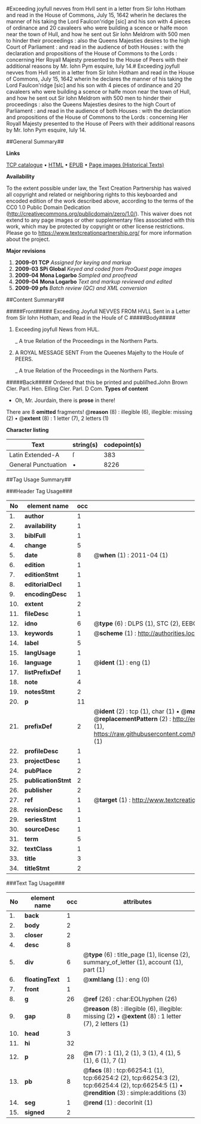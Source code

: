 #Exceeding joyfull nevves from Hvll sent in a letter from Sir Iohn Hotham and read in the House of Commons, July 15, 1642 wherin he declares the manner of his taking the Lord Faulcon'ridge [sic] and his son with 4 pieces of ordinance and 20 cavaleers who were building a scence or halfe moon near the town of Hull, and how he sent out Sir Iohn Meldrom with 500 men to hinder their proceedings : also the Queens Majesties desires to the high Court of Parliament : and read in the audience of both Houses : with the declaration and propositions of the House of Commons to the Lords : concerning Her Royall Majesty presented to the House of Peers with their additional reasons by Mr. Iohn Pym esquire, Iuly 14.#
Exceeding joyfull nevves from Hvll sent in a letter from Sir Iohn Hotham and read in the House of Commons, July 15, 1642 wherin he declares the manner of his taking the Lord Faulcon'ridge [sic] and his son with 4 pieces of ordinance and 20 cavaleers who were building a scence or halfe moon near the town of Hull, and how he sent out Sir Iohn Meldrom with 500 men to hinder their proceedings : also the Queens Majesties desires to the high Court of Parliament : and read in the audience of both Houses : with the declaration and propositions of the House of Commons to the Lords : concerning Her Royall Majesty presented to the House of Peers with their additional reasons by Mr. Iohn Pym esquire, Iuly 14.

##General Summary##

**Links**

[TCP catalogue](http://www.ota.ox.ac.uk/tcp/)  • 
[HTML](http://tei.it.ox.ac.uk/tcp/Texts-HTML/free/A38/A38987.html)  • 
[EPUB](http://tei.it.ox.ac.uk/tcp/Texts-EPUB/free/A38/A38987.epub) • 
[Page images (Historical Texts)](https://historicaltexts.jisc.ac.uk/eebo-12717790e)

**Availability**

To the extent possible under law, the Text Creation Partnership has waived all copyright and related or neighboring rights to this keyboarded and encoded edition of the work described above, according to the terms of the CC0 1.0 Public Domain Dedication (http://creativecommons.org/publicdomain/zero/1.0/). This waiver does not extend to any page images or other supplementary files associated with this work, which may be protected by copyright or other license restrictions. Please go to https://www.textcreationpartnership.org/ for more information about the project.

**Major revisions**

1. __2009-01__ __TCP__ *Assigned for keying and markup*
1. __2009-03__ __SPi Global__ *Keyed and coded from ProQuest page images*
1. __2009-04__ __Mona Logarbo__ *Sampled and proofread*
1. __2009-04__ __Mona Logarbo__ *Text and markup reviewed and edited*
1. __2009-09__ __pfs__ *Batch review (QC) and XML conversion*

##Content Summary##

#####Front#####
Exceeding Joyfull NEVVES FROM HVLL Sent in a Letter from Sir Iohn Hotham, and Read in the Houſe of C
#####Body#####

1. Exceeding joyfull News from HUL.

    _ A true Relation of the Proceedings in the Northern Parts.

1. A ROYAL MESSAGE SENT From the Queenes Majeſty to the Houſe of PEERS.

    _ A true Relation of the Proceedings in the Northern Parts.

#####Back#####
Ordered that this be printed and publiſhed.John Brown Cler. Parl. Hen. Elſing Cler. Parl. D Com.
**Types of content**

  * Oh, Mr. Jourdain, there is **prose** in there!

There are 8 **omitted** fragments! 
 @__reason__ (8) : illegible (6), illegible: missing (2)  •  @__extent__ (8) : 1 letter (7), 2 letters (1)

**Character listing**


|Text|string(s)|codepoint(s)|
|---|---|---|
|Latin Extended-A|ſ|383|
|General Punctuation|•|8226|

##Tag Usage Summary##

###Header Tag Usage###

|No|element name|occ|attributes|
|---|---|---|---|
|1.|__author__|1||
|2.|__availability__|1||
|3.|__biblFull__|1||
|4.|__change__|5||
|5.|__date__|8| @__when__ (1) : 2011-04 (1)|
|6.|__edition__|1||
|7.|__editionStmt__|1||
|8.|__editorialDecl__|1||
|9.|__encodingDesc__|1||
|10.|__extent__|2||
|11.|__fileDesc__|1||
|12.|__idno__|6| @__type__ (6) : DLPS (1), STC (2), EEBO-CITATION (1), OCLC (1), VID (1)|
|13.|__keywords__|1| @__scheme__ (1) : http://authorities.loc.gov/ (1)|
|14.|__label__|5||
|15.|__langUsage__|1||
|16.|__language__|1| @__ident__ (1) : eng (1)|
|17.|__listPrefixDef__|1||
|18.|__note__|4||
|19.|__notesStmt__|2||
|20.|__p__|11||
|21.|__prefixDef__|2| @__ident__ (2) : tcp (1), char (1)  •  @__matchPattern__ (2) : ([0-9\-]+):([0-9IVX]+) (1), (.+) (1)  •  @__replacementPattern__ (2) : http://eebo.chadwyck.com/downloadtiff?vid=$1&page=$2 (1), https://raw.githubusercontent.com/textcreationpartnership/Texts/master/tcpchars.xml#$1 (1)|
|22.|__profileDesc__|1||
|23.|__projectDesc__|1||
|24.|__pubPlace__|2||
|25.|__publicationStmt__|2||
|26.|__publisher__|2||
|27.|__ref__|1| @__target__ (1) : http://www.textcreationpartnership.org/docs/. (1)|
|28.|__revisionDesc__|1||
|29.|__seriesStmt__|1||
|30.|__sourceDesc__|1||
|31.|__term__|5||
|32.|__textClass__|1||
|33.|__title__|3||
|34.|__titleStmt__|2||


###Text Tag Usage###

|No|element name|occ|attributes|
|---|---|---|---|
|1.|__back__|1||
|2.|__body__|2||
|3.|__closer__|2||
|4.|__desc__|8||
|5.|__div__|6| @__type__ (6) : title_page (1), license (2), summary_of_letter (1), account (1), part (1)|
|6.|__floatingText__|1| @__xml:lang__ (1) : eng (0)|
|7.|__front__|1||
|8.|__g__|26| @__ref__ (26) : char:EOLhyphen (26)|
|9.|__gap__|8| @__reason__ (8) : illegible (6), illegible: missing (2)  •  @__extent__ (8) : 1 letter (7), 2 letters (1)|
|10.|__head__|3||
|11.|__hi__|32||
|12.|__p__|28| @__n__ (7) : 1 (1), 2 (1), 3 (1), 4 (1), 5 (1), 6 (1), 7 (1)|
|13.|__pb__|8| @__facs__ (8) : tcp:66254:1 (1), tcp:66254:2 (2), tcp:66254:3 (2), tcp:66254:4 (2), tcp:66254:5 (1)  •  @__rendition__ (3) : simple:additions (3)|
|14.|__seg__|1| @__rend__ (1) : decorInit (1)|
|15.|__signed__|2||
